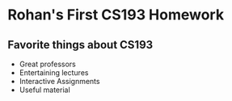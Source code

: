 # Rohan's First CS193 Homework
## Favorite things about CS193

- Great professors
- Entertaining lectures
- Interactive Assignments
- Useful material
